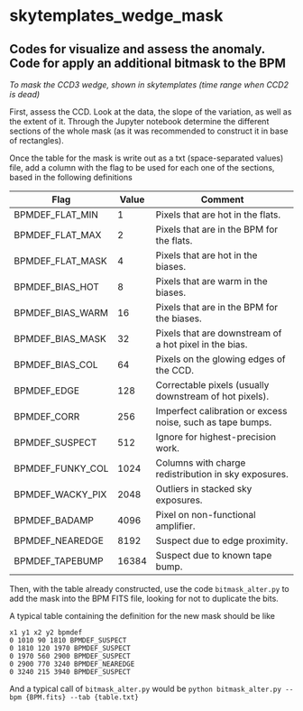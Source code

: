 # skytemplates_wedge_mask
## Codes for visualize and assess the anomaly. Code for apply an additional bitmask to the BPM

*To mask the CCD3 wedge, shown in skytemplates (time range when CCD2 is dead)*

First, assess the CCD. Look at the data, the slope of the variation, as well
as the extent of it. Through the Jupyter notebook determine the different
sections of the whole mask (as it was recommended to construct it in base of
rectangles).

Once the table for the mask is write out as a txt (space-separated values)
file, add a column with the flag to be used for each one of the sections,
based in the following definitions

Flag | Value | Comment
-----|-------|--------
BPMDEF_FLAT_MIN | 1 | Pixels that are hot in the flats.
BPMDEF_FLAT_MAX | 2 | Pixels that are in the BPM for the flats.
BPMDEF_FLAT_MASK | 4 | Pixels that are hot in the biases.
BPMDEF_BIAS_HOT | 8 | Pixels that are warm in the biases.
BPMDEF_BIAS_WARM | 16 | Pixels that are in the BPM for the biases.
BPMDEF_BIAS_MASK | 32 | Pixels that are downstream of a hot pixel in the bias.
BPMDEF_BIAS_COL | 64 | Pixels on the glowing edges of the CCD.
BPMDEF_EDGE | 128 | Correctable pixels (usually downstream of hot pixels).
BPMDEF_CORR | 256 | Imperfect calibration or excess noise, such as tape bumps.
BPMDEF_SUSPECT | 512 | Ignore for highest-precision work.
BPMDEF_FUNKY_COL | 1024 | Columns with charge redistribution in sky exposures.
BPMDEF_WACKY_PIX | 2048 | Outliers in stacked sky exposures.
BPMDEF_BADAMP | 4096 | Pixel on non-functional amplifier.
BPMDEF_NEAREDGE | 8192 | Suspect due to edge proximity.
BPMDEF_TAPEBUMP | 16384 | Suspect due to known tape bump.

Then, with the table already constructed, use the code `bitmask_alter.py` to
add the mask into the BPM FITS file, looking for not to duplicate the bits.

A typical table containing the definition for the new mask should be like

```
x1 y1 x2 y2 bpmdef
0 1010 90 1810 BPMDEF_SUSPECT
0 1810 120 1970 BPMDEF_SUSPECT
0 1970 560 2900 BPMDEF_SUSPECT
0 2900 770 3240 BPMDEF_NEAREDGE
0 3240 215 3940 BPMDEF_SUSPECT
```

And a typical call of `bitmask_alter.py` would be
`python bitmask_alter.py --bpm {BPM.fits} --tab {table.txt}` 
